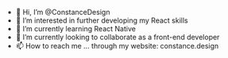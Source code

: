 - 👋 Hi, I’m @ConstanceDesign
- 👀 I’m interested in further developing my React skills
- 🌱 I’m currently learning React Native
- 💞️ I’m currently looking to collaborate as a front-end developer
- 📫 How to reach me ... through my website: constance.design
